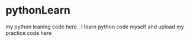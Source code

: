# pythonLearn
my python leaning code here . I learn python code myself and upload my practice code here 
